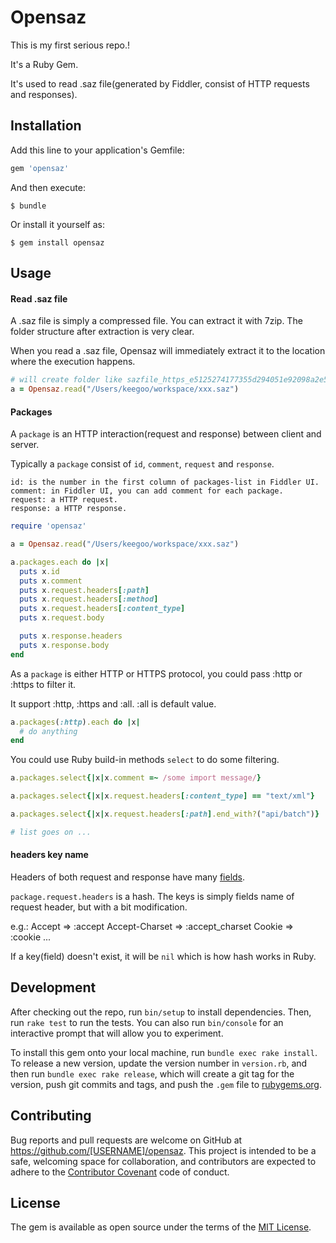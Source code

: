 # Opensaz

This is my first serious repo.!

It's a Ruby Gem.

It's used to read .saz file(generated by Fiddler, consist of HTTP requests and responses).

## Installation

Add this line to your application's Gemfile:

```ruby
gem 'opensaz'
```

And then execute:

    $ bundle

Or install it yourself as:

    $ gem install opensaz

## Usage

#### Read .saz file

A .saz file is simply a compressed file. You can extract it with 7zip. The folder structure after extraction is very clear.

When you read a .saz file, Opensaz will immediately extract it to the location where the execution happens.

```ruby
# will create folder like sazfile_https_e5125274177355d294051e92098a2e58
a = Opensaz.read("/Users/keegoo/workspace/xxx.saz")
``` 

#### Packages

A `package` is an HTTP interaction(request and response) between client and server.

Typically a `package` consist of `id`, `comment`, `request` and `response`.

    id: is the number in the first column of packages-list in Fiddler UI.
    comment: in Fiddler UI, you can add comment for each package.
    request: a HTTP request.
    response: a HTTP response.

```ruby
require 'opensaz'

a = Opensaz.read("/Users/keegoo/workspace/xxx.saz")

a.packages.each do |x|
  puts x.id
  puts x.comment
  puts x.request.headers[:path]
  puts x.request.headers[:method]
  puts x.request.headers[:content_type]
  puts x.request.body

  puts x.response.headers
  puts x.response.body
end
```

As a `package` is either HTTP or HTTPS protocol, you could pass :http or :https to filter it.

It support :http, :https and :all. :all is default value.

```ruby
a.packages(:http).each do |x|
  # do anything
end
``` 

You could use Ruby build-in methods `select` to do some filtering.

```ruby
a.packages.select{|x|x.comment =~ /some import message/}

a.packages.select{|x|x.request.headers[:content_type] == "text/xml"}

a.packages.select{|x|x.request.headers[:path].end_with?("api/batch")}

# list goes on ...
```

#### headers key name

Headers of both request and response have many [fields](https://en.wikipedia.org/wiki/List_of_HTTP_header_fields#Request_fields). 

`package.request.headers` is a hash. The keys is simply fields name of request header, but with a bit modification. 

e.g.:
    Accept          => :accept
    Accept-Charset  => :accept_charset
    Cookie          => :cookie
    ...

If a key(field) doesn't exist, it will be `nil` which is how hash works in Ruby. 

## Development

After checking out the repo, run `bin/setup` to install dependencies. Then, run `rake test` to run the tests. You can also run `bin/console` for an interactive prompt that will allow you to experiment.

To install this gem onto your local machine, run `bundle exec rake install`. To release a new version, update the version number in `version.rb`, and then run `bundle exec rake release`, which will create a git tag for the version, push git commits and tags, and push the `.gem` file to [rubygems.org](https://rubygems.org).

## Contributing

Bug reports and pull requests are welcome on GitHub at https://github.com/[USERNAME]/opensaz. This project is intended to be a safe, welcoming space for collaboration, and contributors are expected to adhere to the [Contributor Covenant](http://contributor-covenant.org) code of conduct.


## License

The gem is available as open source under the terms of the [MIT License](http://opensource.org/licenses/MIT).

